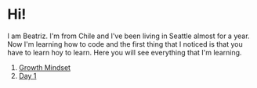 # Hi!
I am Beatriz. I'm from Chile and I've been living in Seattle almost for a year. Now I'm learning how to code and the first thing that I noticed is that you have to learn hoy to learn.
Here you will see everything that I'm learning.

1. [Growth Mindset](https://beatrizvaldes.github.io/growthmindset)
2. [Day 1](https://beatrizvaldes.github.io/learningjournaldayone)
